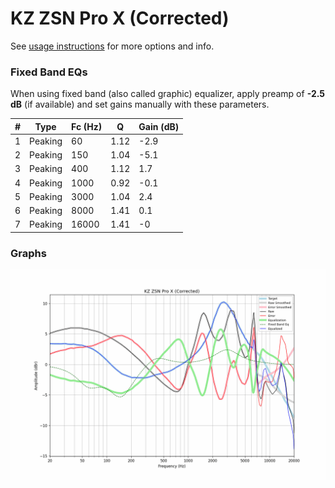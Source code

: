 # KZ ZSN Pro X (Corrected)
See [usage instructions](https://github.com/jaakkopasanen/AutoEq#usage) for more options and info.

### Fixed Band EQs
When using fixed band (also called graphic) equalizer, apply preamp of **-2.5 dB** (if available) and set gains manually with these parameters.

|   # | Type    |   Fc (Hz) |    Q |   Gain (dB) |
|-----|---------|-----------|------|-------------|
|   1 | Peaking |        60 | 1.12 |        -2.9 |
|   2 | Peaking |       150 | 1.04 |        -5.1 |
|   3 | Peaking |       400 | 1.12 |         1.7 |
|   4 | Peaking |      1000 | 0.92 |        -0.1 |
|   5 | Peaking |      3000 | 1.04 |         2.4 |
|   6 | Peaking |      8000 | 1.41 |         0.1 |
|   7 | Peaking |     16000 | 1.41 |        -0   |

### Graphs
![](./KZ%20ZSN%20Pro%20X%20(Corrected).png)

